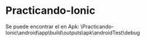 # Practicando-Ionic

Se puede encontrar el en Apk: \Practicando-Ionic\android\app\build\outputs\apk\androidTest\debug